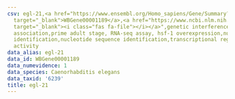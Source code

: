 ```yaml
---
csv: egl-21,<a href="https://www.ensembl.org/Homo_sapiens/Gene/Summary?db=core;g=WBGene00001189"
  target="_blank">WBGene00001189</a>,<a href="https://www.ncbi.nlm.nih.gov/pubmed/30894454"
  target="_blank"><i class="fas fa-file"></i></a>",genetic interference,functional
  association,prime adult stage, RNA-seq assay, hsf-1 overexpression,nucleotide sequence
  identification,nucleotide sequence identification,transcriptional regulation,up-regulates
  activity
data_alias: egl-21
data_id: WBGene00001189
data_numevidence: 1
data_species: Caenorhabditis elegans
data_taxid: '6239'
title: egl-21
---
```

